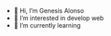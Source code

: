 - 👋 Hi, I’m Genesis Alonso
- 👀 I’m interested in develop web
- 🌱 I’m currently learning 

<!---
GenesisFH/GenesisFH is a ✨ special ✨ repository because its `README.md` (this file) appears on your GitHub profile.
You can click the Preview link to take a look at your changes.
--->

